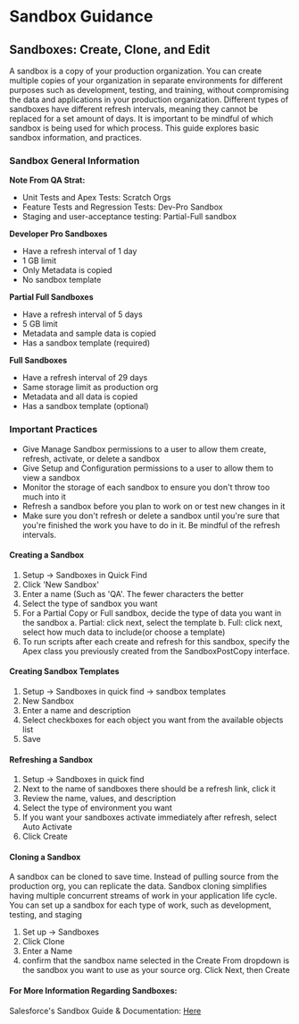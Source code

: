 # Sandbox Guidance

## Sandboxes: Create, Clone, and Edit

A sandbox is a copy of your production organization. You can create multiple copies of your organization in separate environments for different purposes such as development, testing, and training, without compromising the data and applications in your production organization. Different types of sandboxes have different refresh intervals, meaning they cannot be replaced for a set amount of days. It is important to be mindful of which sandbox is being used for which process. This guide explores basic sandbox information, and practices.

### Sandbox General Information

**Note From QA Strat:**

* Unit Tests and Apex Tests: Scratch Orgs
* Feature Tests and Regression Tests: Dev-Pro Sandbox
* Staging and user-acceptance testing: Partial-Full sandbox

**Developer Pro Sandboxes**

* Have a refresh interval of 1 day
* 1 GB limit
* Only Metadata is copied
* No sandbox template

**Partial Full Sandboxes**

* Have a refresh interval of 5 days
* 5 GB limit
* Metadata and sample data is copied
* Has a sandbox template \(required\)

**Full Sandboxes**

* Have a refresh interval of 29 days
* Same storage limit as production org
* Metadata and all data is copied
* Has a sandbox template \(optional\)

### Important Practices

* Give Manage Sandbox permissions to a user to allow them create, refresh, activate, or delete a sandbox
* Give Setup and Configuration permissions to a user to allow them to view a sandbox
* Monitor the storage of each sandbox to ensure you don't throw too much into it
* Refresh a sandbox before you plan to work on or test new changes in it
* Make sure you don't refresh or delete a sandbox until you're sure that you're finished the work you have to do in it. Be mindful of the refresh intervals.

#### Creating a Sandbox

1. Setup -&gt; Sandboxes in Quick Find
2. Click 'New Sandbox'
3. Enter a name \(Such as 'QA'. The fewer characters the better
4. Select the type of sandbox you want
5. For a Partial Copy or Full sandbox, decide the type of data you want in the sandbox a. Partial: click next, select the template b. Full: click next, select how much data to include\(or choose a template\)
6. To run scripts after each create and refresh for this sandbox, specify the Apex class you previously created from the SandboxPostCopy interface.

#### Creating Sandbox Templates

1. Setup -&gt; Sandboxes in quick find -&gt; sandbox templates
2. New Sandbox
3. Enter a name and description
4. Select checkboxes for each object you want from the available objects list
5. Save

#### Refreshing a Sandbox

1. Setup -&gt; Sandboxes in quick find
2. Next to the name of sandboxes there should be a refresh link, click it
3. Review the name, values, and description
4. Select the type of environment you want
5. If you want your sandboxes activate immediately after refresh, select Auto Activate
6. Click Create

#### Cloning a Sandbox

A sandbox can be cloned to save time. Instead of pulling source from the production org, you can replicate the data. Sandbox cloning simplifies having multiple concurrent streams of work in your application life cycle. You can set up a sandbox for each type of work, such as development, testing, and staging

1. Set up -&gt; Sandboxes
2. Click Clone
3. Enter a Name
4. confirm that the sandbox name selected in the Create From dropdown is the sandbox you want to use as your source org. Click Next, then Create

#### For More Information Regarding Sandboxes:

Salesforce's Sandbox Guide & Documentation: [Here](https://help.salesforce.com/articleView?id=create_test_instance.htm&type=5)

